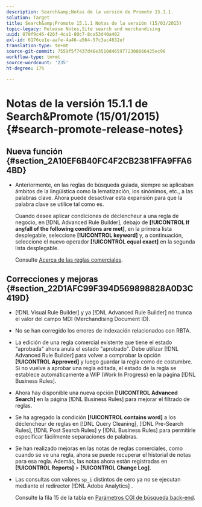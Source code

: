 ```yaml
---
description: Search&amp;Notas de la versión de Promote 15.1.1.
solution: Target
title: Search&amp;Promote 15.1.1 Notas de la versión (15/01/2015)
topic-legacy: Release Notes,Site search and merchandising
uuid: 070f9c46-426f-4ca1-80c7-8ca53d40a402
exl-id: 6176ce1e-aafe-4a46-a564-57c3ac4632ef
translation-type: tm+mt
source-git-commit: 7559f5f7437d46e3510d4659772308666425ec96
workflow-type: tm+mt
source-wordcount: '235'
ht-degree: 17%

---
```


# Notas de la versión 15.1.1 de Search&amp;Promote (15/01/2015){#search-promote-release-notes}

## Nueva función {#section_2A10EF6B40FC4F2CB2381FFA9FFA64BD}

* Anteriormente, en las reglas de búsqueda guiada, siempre se aplicaban ámbitos de la lingüística como la lematización, los sinónimos, etc., a las palabras clave. Ahora puede desactivar esta expansión para que la palabra clave se utilice tal como es.

   Cuando desee aplicar condiciones de déclencheur a una regla de negocio, en [!DNL Advanced Rule Builder], debajo de **[!UICONTROL If any/all of the following conditions are met]**, en la primera lista desplegable, seleccione **[!UICONTROL keyword]** y, a continuación, seleccione el nuevo operador **[!UICONTROL equal exact]** en la segunda lista desplegable.

   Consulte [Acerca de las reglas comerciales](../c-about-rules-menu/c-about-business-rules.md#concept_2A93D76216754D3D8412CDEA00BD26BD).

## Correcciones y mejoras {#section_22D1AFC99F394D569898828A0D3C419D}

* [!DNL Visual Rule Builder] y ya  [!DNL Advanced Rule Builder] no trunca el valor del campo MDI (Merchandising Document ID).
* No se han corregido los errores de indexación relacionados con RBTA.
* La edición de una regla comercial existente que tiene el estado &quot;aprobada&quot; ahora anula el estado &quot;aprobado&quot;. Debe utilizar [!DNL Advanced Rule Builder] para volver a comprobar la opción **[!UICONTROL Approved]** y luego guardar la regla como de costumbre. Si no vuelve a aprobar una regla editada, el estado de la regla se establece automáticamente a WIP (Work In Progress) en la página [!DNL Business Rules].
* Ahora hay disponible una nueva opción **[!UICONTROL Advanced Search]** en la página [!DNL Business Rules] para mejorar el filtrado de reglas.
* Se ha agregado la condición **[!UICONTROL contains word]** a los déclencheur de reglas en [!DNL Query Cleaning], [!DNL Pre-Search Rules], [!DNL Post Search Rules] y [!DNL Business Rules] para permitirle especificar fácilmente separaciones de palabras.
* Se han realizado mejoras en las notas de reglas comerciales, como cuando se ve una regla, ahora se puede recuperar el historial de notas para esa regla. Además, las notas ahora están registradas en **[!UICONTROL Reports]** > **[!UICONTROL Change Log]**.
* Las consultas con valores `sp_i` distintos de cero ya no se ejecutan mediante el redirector [!DNL Adobe Analytics] .

   Consulte la fila 15 de la tabla en [Parámetros CGI de búsqueda back-end](../c-appendices/c-cgiparameters.md#reference_582E85C3886740C98FE88CA9DF7918E8).
